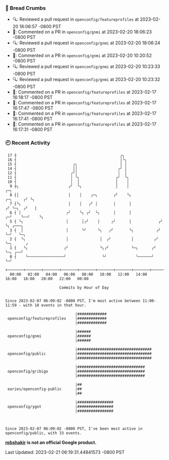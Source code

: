 ### 🍞 Bread Crumbs

 * 🔍: Reviewed a pull request in  `openconfig/featureprofiles` at 2023-02-20 18:06:57 -0800 PST
 * 💬: Commented on a PR in  `openconfig/gnmi` at 2023-02-20 18:06:23 -0800 PST
 * 🔍: Reviewed a pull request in  `openconfig/gnmi` at 2023-02-20 18:06:24 -0800 PST
 * 💬: Commented on a PR in  `openconfig/gnmi` at 2023-02-20 10:20:52 -0800 PST
 * 🔍: Reviewed a pull request in  `openconfig/gnmi` at 2023-02-20 10:23:33 -0800 PST
 * 🔍: Reviewed a pull request in  `openconfig/gnmi` at 2023-02-20 10:23:32 -0800 PST
 * 💬: Commented on a PR in  `openconfig/featureprofiles` at 2023-02-17 16:18:17 -0800 PST
 * 💬: Commented on a PR in  `openconfig/featureprofiles` at 2023-02-17 16:17:47 -0800 PST
 * 💬: Commented on a PR in  `openconfig/featureprofiles` at 2023-02-17 16:17:41 -0800 PST
 * 💬: Commented on a PR in  `openconfig/featureprofiles` at 2023-02-17 16:17:31 -0800 PST

### 🕘 Recent Activity
```
 17 ┼                                              ╭╮
 16 ┤                                              │╰╮
 15 ┤                         ╭╮                   │ │
 14 ┤                         ││                  ╭╯ │
 12 ┤                        ╭╯│                  │  │
 11 ┤                        │ ╰╮                ╭╯  ╰╮
 10 ┤                        │  │                │    │
  9 ┼╮                      ╭╯  ╰╮               │    │                          ╭─╮
  8 ┤│                      │    │    ╭─╮       ╭╯    ╰╮                ╭─╮     ╭╯ ╰╮
  7 ┤╰╮                     │    │   ╭╯ │       │      │               ╭╯ ╰─╮  ╭╯   │
  6 ┤ │                    ╭╯    ╰╮ ╭╯  ╰╮      │      │             ╭─╯    ╰──╯    ╰╮
  5 ┤ ╰╮                   │      │╭╯    │     ╭╯      │            ╭╯               ╰╮ ╭───╮
  3 ┤  │                   │      ╰╯     ╰╮   ╭╯       ╰╮          ╭╯                 ╰─╯   ╰─╮
  2 ┤  ╰╮                  │              │  ╭╯         │         ╭╯                          ╰─╮      ╭
  1 ┤   ╰╮                ╭╯              ╰╮╭╯          ╰─╮      ╭╯                             ╰─╮ ╭──╯
  0 ┤    ╰────────────────╯                ╰╯             ╰──────╯                                ╰─╯
    +───────+───────+───────+───────+───────+───────+───────+───────+───────+───────+───────+───────+────
  00:00   02:00   04:00   06:00   08:00   10:00   12:00   14:00   16:00   18:00   20:00   22:00   00:00   

						Commits by Hour of Day


Since 2023-02-07 06:09:02 -0800 PST, I'm most active between 11:00-11:59 - with 18 events in that hour.

```



```
                               |#############
 openconfig/featureprofiles    |#############
                               |#############

                               |######
 openconfig/gnmi               |######
                               |######

                               |#################################
 openconfig/public             |#################################
                               |#################################

                               |##############################
 openconfig/gribigo            |##############################
                               |##############################

                               |##
 earies/openconfig-public      |##
                               |##

                               |################
 openconfig/ygot               |################
                               |################



Since 2023-02-07 06:09:02 -0800 PST, I've been most active in openconfig/public, with 33 events.

```
**[robshakir](mailto:robjs@google.com) is not an official Google product.**  


Last Updated: 2023-02-21 06:19:31.44841573 -0800 PST
